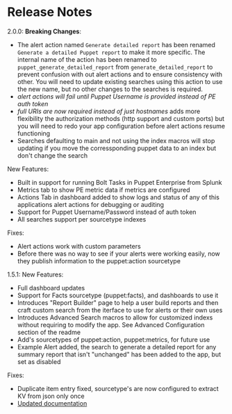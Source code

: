 Release Notes
==============

2.0.0:
**Breaking Changes**:
- The alert action named `Generate detailed report` has been renamed `Generate a detailed Puppet report` to make it more specific. The internal name of the action has been renamed to `puppet_generate_detailed_report` from `generate_detailed_report` to prevent confusion with out alert actions and to ensure consistency with other. You will need to update existing searches using this action to use the new name, but no other changes to the searches is required.
- *alert actions will fail until Puppet Username is provided instead of PE auth token*
- *full URIs are now required instead of just hostnames* adds more flexibility the authorization methods (http support and custom ports) but you will need to redo your app configuration before alert actions resume functioning
- Searches defaulting to main and not using the index macros will stop updating if you move the corressponding puppet data to an index but don't change the search

New Features:
- Built in support for running Bolt Tasks in Puppet Enterprise from Splunk
- Metrics tab to show PE metric data if metrics are configured
- Actions Tab in dashboard added to show logs and status of any of this applications alert actions for debugging or auditing
- Support for Puppet Username/Password instead of auth token
- All searches support per sourcetype indexes

Fixes:
- Alert actions work with custom parameters
- Before there was no way to see if your alerts were working easily, now they publish information to the puppet:action sourcetype

1.5.1:
New Features:
- Full dashboard updates
- Support for Facts sourcetype (puppet:facts), and dashboards to use it
- Introduces "Report Builder" page to help a user build reports and then craft custom search from the iterface to use for alerts or their own uses
- Introduces Advanced Search macros to allow for customized indexs without requiring to modify the app. See Advanced Configuration section of the readme
- Add's sourcetypes of puppet:action, puppet:metrics, for future use
- Example Alert added, the search to generate a detailed report for any summary report that isn't "unchanged" has been added to the app, but set as disabled

Fixes:
- Duplicate item entry fixed, sourcetype's are now configured to extract KV from json only once
- [Updated documentation](https://github.com/puppetlabs/ta-puppet-report-viewer)

